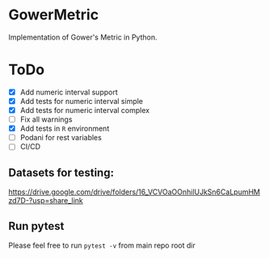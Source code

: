 # GowerMetric
Implementation of Gower's Metric in Python.

# ToDo
- [x] Add numeric interval support
- [x] Add tests for numeric interval simple
- [x] Add tests for numeric interval complex
- [ ] Fix all warnings
- [x] Add tests in `R` environment
- [ ] Podani for rest variables
- [ ] CI/CD

## Datasets for testing:
https://drive.google.com/drive/folders/16_VCVOaOOnhilUJkSn6CaLpumHMzd7D-?usp=share_link

## Run pytest
Please feel free to run `pytest -v` from main repo root dir